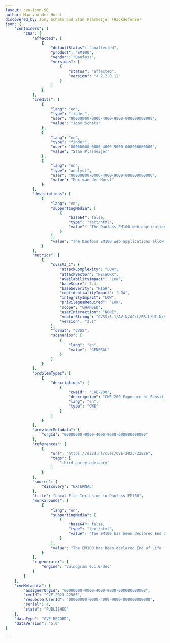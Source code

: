 ```yaml
---
layout: cve-json-50
author: Max van der Horst
discovered_by: Jony Schats and Stan Plasmeijer (Hackdefense)
json: {
    "containers": {
        "cna": {
            "affected": [
                {
                    "defaultStatus": "unaffected",
                    "product": "EM100",
                    "vendor": "Danfoss",
                    "versions": [
                        {
                            "status": "affected",
                            "version": "< 2.2.0.12"
                        }
                    ]
                }
            ],
            "credits": [
                {
                    "lang": "en",
                    "type": "finder",
                    "user": "00000000-0000-4000-9000-000000000000",
                    "value": "Jony Schats"
                },
                {
                    "lang": "en",
                    "type": "finder",
                    "user": "00000000-0000-4000-9000-000000000000",
                    "value": "Stan Plasmeijer"
                },
                {
                    "lang": "en",
                    "type": "analyst",
                    "user": "00000000-0000-4000-9000-000000000000",
                    "value": "Max van der Horst"
                }
            ],
            "descriptions": [
                {
                    "lang": "en",
                    "supportingMedia": [
                        {
                            "base64": false,
                            "type": "text/html",
                            "value": "The Danfoss EM100 web applications allow for Local File Inclusion in the file parameter."
                        }
                    ],
                    "value": "The Danfoss EM100 web applications allow for Local File Inclusion in the file parameter."
                }
            ],
            "metrics": [
                {
                    "cvssV3_1": {
                        "attackComplexity": "LOW",
                        "attackVector": "NETWORK",
                        "availabilityImpact": "LOW",
                        "baseScore": 7.4,
                        "baseSeverity": "HIGH",
                        "confidentialityImpact": "LOW",
                        "integrityImpact": "LOW",
                        "privilegesRequired": "LOW",
                        "scope": "CHANGED",
                        "userInteraction": "NONE",
                        "vectorString": "CVSS:3.1/AV:N/AC:L/PR:L/UI:N/S:C/C:L/I:L/A:L",
                        "version": "3.1"
                    },
                    "format": "CVSS",
                    "scenarios": [
                        {
                            "lang": "en",
                            "value": "GENERAL"
                        }
                    ]
                }
            ],
            "problemTypes": [
                {
                    "descriptions": [
                        {
                            "cweId": "CWE-200",
                            "description": "CWE-200 Exposure of Sensitive Information to an Unauthorized Actor",
                            "lang": "en",
                            "type": "CWE"
                        }
                    ]
                }
            ],
            "providerMetadata": {
                "orgId": "00000000-0000-4000-9000-000000000000"
            },
            "references": [
                {
                    "url": "https://divd.nl/cves/CVE-2023-22586",
                    "tags": [
                        "third-party-advisory"
                    ]
                }
            ],
            "source": {
                "discovery": "EXTERNAL"
            },
            "title": "Local File Inclusion in Danfoss EM100",
            "workarounds": [
                {
                    "lang": "en",
                    "supportingMedia": [
                        {
                            "base64": false,
                            "type": "text/html",
                            "value": "The EM100 has been declared End of Life (EOL). Danfoss advises phasing out this type of device."
                        }
                    ],
                    "value": "The EM100 has been declared End of Life (EOL). Danfoss advises phasing out this type of device."
                }
            ],
            "x_generator": {
                "engine": "Vulnogram 0.1.0-dev"
            }
        }
    },
    "cveMetadata": {
        "assignerOrgId": "00000000-0000-4000-9000-000000000000",
        "cveId": "CVE-2023-22586",
        "requesterUserId": "00000000-0000-4000-9000-000000000000",
        "serial": 1,
        "state": "PUBLISHED"
    },
    "dataType": "CVE_RECORD",
    "dataVersion": "5.0"
}

---
```

